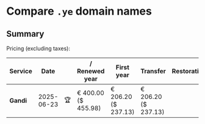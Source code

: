 # Compare `.ye` domain names

## Summary

Pricing (excluding taxes):

| Service | Date |  | / Renewed year | First year | Transfer | Restoration |
|--|--|--|--|--|--|--|
| **Gandi** | 2025-06-23 | 🏆 | € 400.00<br>($ 455.98) | € 206.20<br>($ 237.13) | € 206.20<br>($ 237.13) |  |
